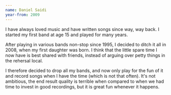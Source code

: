 ```yaml
---
name: Daniel Saidi
year-from: 2009
---
```


I have always loved music and have written songs since way, way back. I started my first band at age 15 and played for many years.

After playing in various bands non-stop since 1995, I decided to ditch it all in 2008, when my first daughter was born. I think that the little spare time I now have is best shared with friends, instead of arguing over petty things in the rehersal local.

I therefore decided to drop all my bands, and now only play for the fun of it and record songs when I have the time (which is not that often). It's not ambitious, the end result quality is terrible when compared to when we had time to invest in good recordings, but it is great fun whenever it happens.